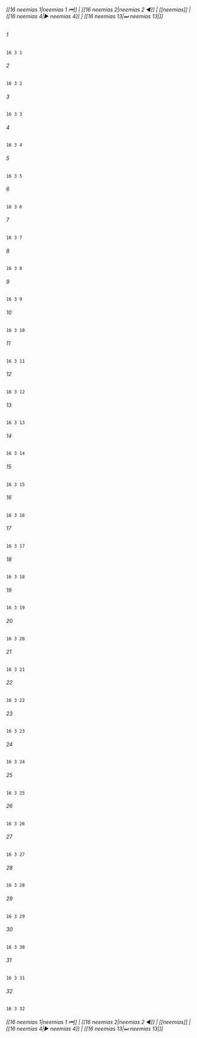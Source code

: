 
###### [[16 neemias 1|neemias 1 ⏮]] | [[16 neemias 2|neemias 2 ◀]] | [[neemias]] | [[16 neemias 4|▶ neemias 4]] | [[16 neemias 13|⏭ neemias 13|]]

###### 1
``` verse
16 3 1 
```
###### 2
``` verse
16 3 2 
```
###### 3
``` verse
16 3 3 
```
###### 4
``` verse
16 3 4 
```
###### 5
``` verse
16 3 5 
```
###### 6
``` verse
16 3 6 
```
###### 7
``` verse
16 3 7 
```
###### 8
``` verse
16 3 8 
```
###### 9
``` verse
16 3 9 
```
###### 10
``` verse
16 3 10 
```
###### 11
``` verse
16 3 11 
```
###### 12
``` verse
16 3 12 
```
###### 13
``` verse
16 3 13 
```
###### 14
``` verse
16 3 14 
```
###### 15
``` verse
16 3 15 
```
###### 16
``` verse
16 3 16 
```
###### 17
``` verse
16 3 17 
```
###### 18
``` verse
16 3 18 
```
###### 19
``` verse
16 3 19 
```
###### 20
``` verse
16 3 20 
```
###### 21
``` verse
16 3 21 
```
###### 22
``` verse
16 3 22 
```
###### 23
``` verse
16 3 23 
```
###### 24
``` verse
16 3 24 
```
###### 25
``` verse
16 3 25 
```
###### 26
``` verse
16 3 26 
```
###### 27
``` verse
16 3 27 
```
###### 28
``` verse
16 3 28 
```
###### 29
``` verse
16 3 29 
```
###### 30
``` verse
16 3 30 
```
###### 31
``` verse
16 3 31 
```
###### 32
``` verse
16 3 32 
```

###### [[16 neemias 1|neemias 1 ⏮]] | [[16 neemias 2|neemias 2 ◀]] | [[neemias]] | [[16 neemias 4|▶ neemias 4]] | [[16 neemias 13|⏭ neemias 13|]]

